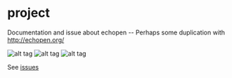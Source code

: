 # project
Documentation and issue about echopen -- Perhaps some duplication with http://echopen.org/

![alt tag](http://echopen.org/images/a/ab/Echopen_MockUp_1.png)
![alt tag](http://echopen.org/images/0/07/Echopen_MockUp_1.2.png)
![alt tag](http://echopen.org/images/e/e2/Echopen_MockUp_1_2.png)

See [issues](https://github.com/echopenorg/project/issues)
